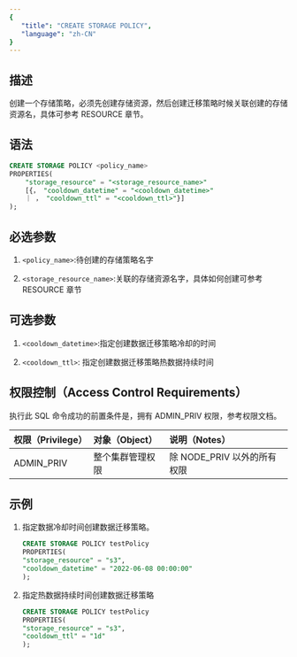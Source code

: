 ```yaml
---
{
   "title": "CREATE STORAGE POLICY",
   "language": "zh-CN"
}
---
```


<!--
Licensed to the Apache Software Foundation (ASF) under one
or more contributor license agreements.  See the NOTICE file
distributed with this work for additional information
regarding copyright ownership.  The ASF licenses this file
to you under the Apache License, Version 2.0 (the
"License"); you may not use this file except in compliance
with the License.  You may obtain a copy of the License at

  http://www.apache.org/licenses/LICENSE-2.0

Unless required by applicable law or agreed to in writing,
software distributed under the License is distributed on an
"AS IS" BASIS, WITHOUT WARRANTIES OR CONDITIONS OF ANY
KIND, either express or implied.  See the License for the
specific language governing permissions and limitations
under the License.
-->

## 描述
创建一个存储策略，必须先创建存储资源，然后创建迁移策略时候关联创建的存储资源名，具体可参考 RESOURCE 章节。

## 语法

```sql
CREATE STORAGE POLICY <policy_name>
PROPERTIES(
    "storage_resource" = "<storage_resource_name>"
    [{， "cooldown_datetime" = "<cooldown_datetime>"
    ｜ ， "cooldown_ttl" = "<cooldown_ttl>"}]
);
```

## 必选参数

1. `<policy_name>`:待创建的存储策略名字

2. `<storage_resource_name>`:关联的存储资源名字，具体如何创建可参考 RESOURCE 章节

## 可选参数

1. `<cooldown_datetime>`:指定创建数据迁移策略冷却的时间

2. `<cooldown_ttl>`: 指定创建数据迁移策略热数据持续时间

## 权限控制（Access Control Requirements）

执行此 SQL 命令成功的前置条件是，拥有 ADMIN_PRIV 权限，参考权限文档。

| 权限（Privilege） | 对象（Object）   | 说明（Notes）               |
| :---------------- | :--------------- | :-------------------------- |
| ADMIN_PRIV        | 整个集群管理权限 | 除 NODE_PRIV 以外的所有权限 |

## 示例

1. 指定数据冷却时间创建数据迁移策略。

    ```sql
    CREATE STORAGE POLICY testPolicy
    PROPERTIES(
    "storage_resource" = "s3",
    "cooldown_datetime" = "2022-06-08 00:00:00"
    );
    ```

2. 指定热数据持续时间创建数据迁移策略

    ```sql
    CREATE STORAGE POLICY testPolicy
    PROPERTIES(
    "storage_resource" = "s3",
    "cooldown_ttl" = "1d"
    );
    ```